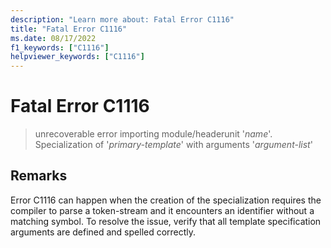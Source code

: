 ```yaml
---
description: "Learn more about: Fatal Error C1116"
title: "Fatal Error C1116"
ms.date: 08/17/2022
f1_keywords: ["C1116"]
helpviewer_keywords: ["C1116"]
---
```

# Fatal Error C1116

> unrecoverable error importing module/headerunit '*name*'. Specialization of '*primary-template*' with arguments '*argument-list*'

## Remarks

Error C1116 can happen when the creation of the specialization requires the compiler to parse a token-stream and it encounters an identifier without a matching symbol. To resolve the issue, verify that all template specification arguments are defined and spelled correctly.
